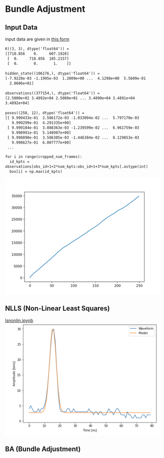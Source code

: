 # Bundle Adjustment 

## Input Data 

input data are given in [this form](https://github.com/teruyuki-yamasaki/VAMR/blob/main/exercise09/inputdata.md)
```
K((3, 3), dtype('float64')) = 
[[718.856    0.     607.1928]
 [  0.     718.856  185.2157]
 [  0.       0.       1.    ]]

hidden_state((106176,), dtype('float64')) = 
[-7.9228e-03 -1.1995e-03  1.2009e+00 ...  4.1298e+00  5.5609e-01
  2.8606e+01]

observations((377154,), dtype('float64')) = 
[2.5000e+02 3.4892e+04 2.5000e+01 ... 3.4890e+04 3.4891e+04 3.4892e+04]

poses((250, 12), dtype('float64')) = 
[[ 9.999433e-01  2.586172e-03 -1.033094e-02 ...  5.797170e-03
   9.999299e-01  4.291335e+00]
 [ 9.999184e-01  3.088363e-03 -1.239599e-02 ...  6.961759e-03
   9.998991e-01  5.148987e+00]
 [ 9.998890e-01  3.586305e-03 -1.446384e-02 ...  8.129853e-03
   9.998627e-01  6.007777e+00]
 ...
```

```
for i in range(cropped_num_frames):
  id_kpts = observations[obs_id+1+2*num_kpts:obs_id+1+3*num_kpts].astype(int)
  box[i] = np.max(id_kpts) 
```
<img src='https://github.com/teruyuki-yamasaki/VAMR/blob/main/exercise09/extra/max_id_kpts_full.png'>

## NLLS (Non-Linear Least Squares) 
[lsnonlin.ipynb](https://github.com/teruyuki-yamasaki/VAMR/blob/main/exercise09/lsnonlin.ipynb)
<img src='https://github.com/teruyuki-yamasaki/VAMR/blob/main/exercise09/extra/lsnonlin.png'>


## BA (Bundle Adjustment)

